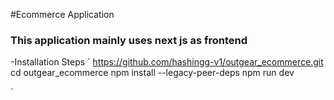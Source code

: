 #Ecommerce Application

### This application mainly uses next js as frontend

-Installation Steps
`
  https://github.com/hashingg-v1/outgear_ecommerce.git
  cd outgear_ecommerce
  npm install --legacy-peer-deps
  npm run dev

`
